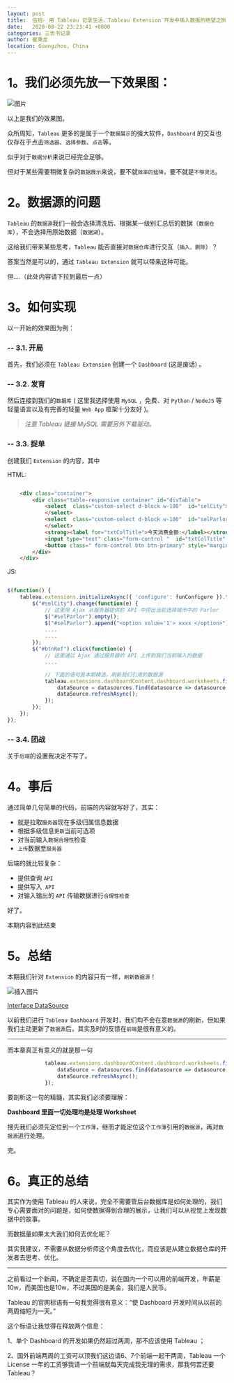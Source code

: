 ```yaml
---
layout: post
title:  伍拾- 用 Tableau 记录生活，Tableau Extension 开发中插入数据的绝望之旅 (四)
date:   2020-08-22 23:23:41 +0800
categories: 三世书记录
author: 崔秉龙
location: Guangzhou, China
---
```



# 1。我们必须先放一下效果图：

![图片](/photo/InPost/50-1.gif)

以上是我们的效果图。

众所周知，`Tableau` 更多的是属于一个`数据展示`的强大软件，`Dashboard` 的交互也仅存在于点击`筛选器`、`选择参数`、`点击`等。

似乎对于`数据分析`来说已经完全足够。

但对于某些需要稍微复杂的`数据展示`来说，要不就`效率的猛降`，要不就是`不够灵活`。

# 2。数据源的问题

`Tableau` 的`数据源`我们一般会选择清洗后、根据某一级别汇总后的数据（`数据仓库`），不会选择用原始数据（`数据湖`）。

这给我们带来某些思考，`Tableau` 能否直接对`数据仓库`进行交互（`插入、删除`）？

答案当然是可以的，通过 `Tableau Extension` 就可以带来这种可能。

但....（此处内容请下拉到最后一点）

# 3。如何实现

以一开始的效果图为例：

### -- 3.1. 开局

首先，我们必须在 `Tableau Extension` 创建一个 `Dashboard` (这是废话) 。

### -- 3.2. 发育

然后连接到我们的`数据库` ( 这里我选择使用 `MySQL` ，免费、对 `Python` / `NodeJS` 等轻量语言以及有完善的轻量 `Web App` 框架十分友好 )。
> *注意 Tableau 链接 MySQL 需要另外下载驱动。*

### -- 3.3. 捉单

创建我们 `Extension` 的内容，其中

HTML:

```html

    <div class="container">
        <div class="table-responsive container" id="divTable">
            <select  class="custom-select d-block w-100"  id="selCity">
            </select>
            <select  class="custom-select d-block w-100"  id="selParlor">
            </select>
            <strong><label for="txtColTitle">今天消费金额:</label></strong>
            <input type="text" class="form-control "  id="txtColTitle"  />
            <button class=" form-control btn btn-primary" style="margin-bottom: 30px;" id="btnRef">记录</button>
        </div>
    </div>
```

JS:


```js

$(function() {
    tableau.extensions.initializeAsync({ 'configure': funConfigure }).then(function() {
        $("#selCity").change(function(e) {
        	// 这里用 Ajax 从服务器提供的 API 中捞出当前选择城市中的 Parlor
            $("#selParlor").empty();
            $("#selParlor").append("<option value='1'> xxxx </option>");
            ....
            ....
        });
        $("#btnRef").click(function(e) {
        	// 这里通过 Ajax 通过服务器的 API 上传到我们当前输入的数据
        	....

			// 下面的语句是本期精选，刷新我们引用的数据源
            tableau.extensions.dashboardContent.dashboard.worksheets.find(w => w.name === "LovelyGirl").getDataSourcesAsync().then(datasources => {
                dataSource = datasources.find(datasource => datasource.name === "BigRich");
                dataSource.refreshAsync();
            });
        });
    });
});
```


### -- 3.4. 团战

关于`后端`的设置我决定不写了。

# 4。事后

通过简单几句简单的代码，前端的内容就写好了，其实：
- 就是拉取`服务器`现在多级归属信息数据
- 根据多级信息`更新`当前可选项
- 对当前输入`数据合理性`检查
- `上传`数据至`服务器`


后端的就比较复杂：
 - 提供查询 `API`
 - 提供写入` API`
 - 对输入输出的 `API` 传输数据进行`合理性检查`


好了。

本期内容到此结束


# 5。总结

本期我们针对 `Extension` 的内容只有一样，`刷新数据源`！

![插入图片](/photo/InPost/50-2.png)

[Interface DataSource](https://tableau.github.io/extensions-api/docs/interfaces/datasource.html)

以前我们进行 `Tableau Dashboard` 开发时，我们均不会在意`数据源`的刷新，但如果我们主动更新了`数据源`后，其实及时的反馈在`前端`是很有意义的。

--------



而本章真正有意义的就是那一句

```js
			tableau.extensions.dashboardContent.dashboard.worksheets.find(w => w.name === "LovelyGirl").getDataSourcesAsync().then(datasources => {
                dataSource = datasources.find(datasource => datasource.name === "BigRich");
                dataSource.refreshAsync();
            });
```

要剖析这一句的精髓，其实我们必须要理解：

**Dashboard 里面一切处理均是处理 Worksheet**

搜先我们必须先定位到一个`工作薄`，继而才能定位这个`工作薄`引用的`数据源`，再对`数据源`进行处理。

完。


# 6。真正的总结



其实作为使用 Tableau 的人来说，完全不需要管后台数据库是如何处理的，我们专心需要面对的问题是，如何使数据得到合理的展示，让我们可以从视觉上发现数据中的故事。

而数据量如果太大我们如何去优化呢？

其实我建议，不需要从数据分析师这个角度去优化，而应该是从建立数据仓库的开发者去思考、优化。

------


之前看过一个新闻，不确定是否真切，说在国内一个可以用的前端开发，年薪是10w，而美国也是10w，不过美国的是美金，我们是人民币。

Tableau 的官网标语有一句我觉得很有意义：“使 Dashboard 开发时间从以前的两周缩短为一天。”

这个标语让我觉得在释放两个信息：

1、单个 Dashboard 的开发如果仍然超过两周，那不应该使用 Tableau ；

2、国外前端两周的工资可以顶我们这边请6、7个前端一起干两周，Tableau 一个 License 一年的工资够我请一个前端就每天完成我无理的需求，那我何苦还要 Tableau？